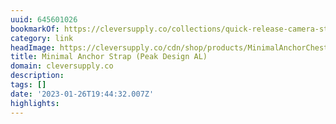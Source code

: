 ```yaml
---
uuid: 645601026
bookmarkOf: https://cleversupply.co/collections/quick-release-camera-straps/products/minimal-anchor-camera-strap-peak
category: link
headImage: https://cleversupply.co/cdn/shop/products/MinimalAnchorChestWhiteBG-1.jpg?v=1692624673
title: Minimal Anchor Strap (Peak Design AL)
domain: cleversupply.co
description: 
tags: []
date: '2023-01-26T19:44:32.007Z'
highlights: 
---
```



